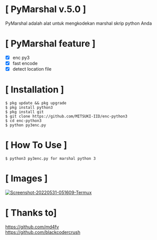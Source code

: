 #  [ PyMarshal v.5.0 ]
PyMarshal adalah alat untuk mengkodekan marshal skrip python Anda

# [ PyMarshal feature ]
- [x] enc py3
- [x] fast encode
- [x] detect location file

# [ Installation ]
```
$ pkg update && pkg upgrade
$ pkg install python3
$ pkg install git
$ git clone https://github.com/MITSUKI-IID/enc-python3
$ cd enc-python3
$ python py3enc.py
```

# [ How To Use ]
```
$ python3 py3enc.py for marshal python 3
```
# [ Images ]
<a href="https://ibb.co/j8sswGX"><img src="https://i.ibb.co/zmDD2bv/Screenshot-20220531-051609-Termux.png" alt="Screenshot-20220531-051609-Termux" border="0"></a>

# [ Thanks to]
https://github.com/md4fv<br>
https://github.com/blackcodercrush<br>

